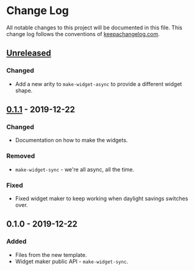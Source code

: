 # Change Log
All notable changes to this project will be documented in this file. This change log follows the conventions of [keepachangelog.com](http://keepachangelog.com/).

## [Unreleased]
### Changed
- Add a new arity to `make-widget-async` to provide a different widget shape.

## [0.1.1] - 2019-12-22
### Changed
- Documentation on how to make the widgets.

### Removed
- `make-widget-sync` - we're all async, all the time.

### Fixed
- Fixed widget maker to keep working when daylight savings switches over.

## 0.1.0 - 2019-12-22
### Added
- Files from the new template.
- Widget maker public API - `make-widget-sync`.

[Unreleased]: https://github.com/your-name/algorithms-1/compare/0.1.1...HEAD
[0.1.1]: https://github.com/your-name/algorithms-1/compare/0.1.0...0.1.1
